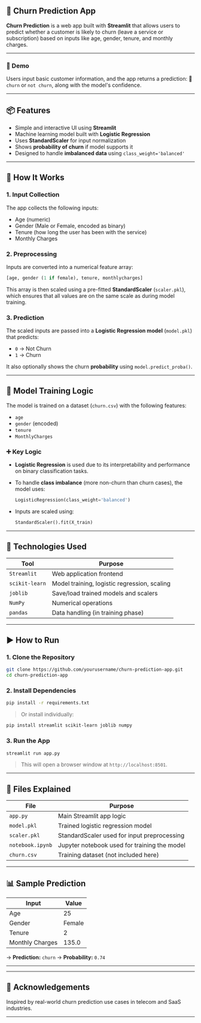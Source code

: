 ## 🧠 Churn Prediction App

**Churn Prediction** is a web app built with **Streamlit** that allows users to predict whether a customer is likely to churn (leave a service or subscription) based on inputs like age, gender, tenure, and monthly charges.

---

### 🚀 Demo

Users input basic customer information, and the app returns a prediction:
📌 `churn` or `not churn`, along with the model's confidence.

---

## 📦 Features

* Simple and interactive UI using **Streamlit**
* Machine learning model built with **Logistic Regression**
* Uses **StandardScaler** for input normalization
* Shows **probability of churn** if model supports it
* Designed to handle **imbalanced data** using `class_weight='balanced'`

---

## 🧮 How It Works

### 1. **Input Collection**

The app collects the following inputs:

* Age (numeric)
* Gender (Male or Female, encoded as binary)
* Tenure (how long the user has been with the service)
* Monthly Charges

### 2. **Preprocessing**

Inputs are converted into a numerical feature array:

```python
[age, gender (1 if female), tenure, monthlycharges]
```

This array is then scaled using a pre-fitted **StandardScaler** (`scaler.pkl`), which ensures that all values are on the same scale as during model training.

### 3. **Prediction**

The scaled inputs are passed into a **Logistic Regression model** (`model.pkl`) that predicts:

* `0` → Not Churn
* `1` → Churn

It also optionally shows the churn **probability** using `model.predict_proba()`.

---

## 🧠 Model Training Logic

The model is trained on a dataset (`churn.csv`) with the following features:

* `age`
* `gender` (encoded)
* `tenure`
* `MonthlyCharges`

### ➕ Key Logic

* **Logistic Regression** is used due to its interpretability and performance on binary classification tasks.
* To handle **class imbalance** (more non-churn than churn cases), the model uses:

  ```python
  LogisticRegression(class_weight='balanced')
  ```
* Inputs are scaled using:

  ```python
  StandardScaler().fit(X_train)
  ```

---

## 🔧 Technologies Used

| Tool           | Purpose                                      |
| -------------- | -------------------------------------------- |
| `Streamlit`    | Web application frontend                     |
| `scikit-learn` | Model training, logistic regression, scaling |
| `joblib`       | Save/load trained models and scalers         |
| `NumPy`        | Numerical operations                         |
| `pandas`       | Data handling (in training phase)            |

---

## ▶️ How to Run

### 1. Clone the Repository

```bash
git clone https://github.com/yourusername/churn-prediction-app.git
cd churn-prediction-app
```

### 2. Install Dependencies

```bash
pip install -r requirements.txt
```

> Or install individually:

```bash
pip install streamlit scikit-learn joblib numpy
```

### 3. Run the App

```bash
streamlit run app.py
```

> This will open a browser window at `http://localhost:8501`.

---

## 📁 Files Explained

| File             | Purpose                                      |
| ---------------- | -------------------------------------------- |
| `app.py`         | Main Streamlit app logic                     |
| `model.pkl`      | Trained logistic regression model            |
| `scaler.pkl`     | StandardScaler used for input preprocessing  |
| `notebook.ipynb` | Jupyter notebook used for training the model |
| `churn.csv`      | Training dataset (not included here)         |

---

## 📊 Sample Prediction

| Input           | Value  |
| --------------- | ------ |
| Age             | 25     |
| Gender          | Female |
| Tenure          | 2      |
| Monthly Charges | 135.0  |

→ **Prediction:** `churn`
→ **Probability:** `0.74`

---


---

## 🙏 Acknowledgements

Inspired by real-world churn prediction use cases in telecom and SaaS industries.

---



